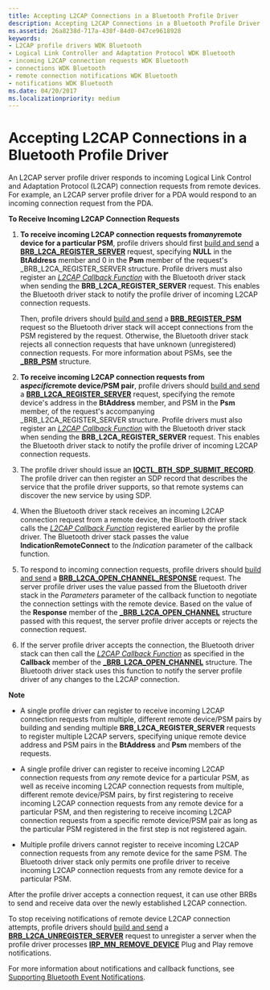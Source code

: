 ```yaml
---
title: Accepting L2CAP Connections in a Bluetooth Profile Driver
description: Accepting L2CAP Connections in a Bluetooth Profile Driver
ms.assetid: 26a8238d-717a-438f-84d0-047ce9618928
keywords:
- L2CAP profile drivers WDK Bluetooth
- Logical Link Controller and Adaptation Protocol WDK Bluetooth
- incoming L2CAP connection requests WDK Bluetooth
- connections WDK Bluetooth
- remote connection notifications WDK Bluetooth
- notifications WDK Bluetooth
ms.date: 04/20/2017
ms.localizationpriority: medium
---
```


# Accepting L2CAP Connections in a Bluetooth Profile Driver


An L2CAP server profile driver responds to incoming Logical Link Control and Adaptation Protocol (L2CAP) connection requests from remote devices. For example, an L2CAP server profile driver for a PDA would respond to an incoming connection request from the PDA.

**To Receive Incoming L2CAP Connection Requests**

1.  **To receive incoming L2CAP connection requests from*any*remote device for a particular PSM**, profile drivers should first [build and send](building-and-sending-a-brb.md) a [**BRB\_L2CA\_REGISTER\_SERVER**](https://docs.microsoft.com/previous-versions/ff536618(v=vs.85)) request, specifying **NULL** in the **BtAddress** member and 0 in the **Psm** member of the request's \_BRB\_L2CA\_REGISTER\_SERVER structure. Profile drivers must also register an [*L2CAP Callback Function*](https://docs.microsoft.com/windows-hardware/drivers/ddi/bthddi/nc-bthddi-pfnbthport_indication_callback) with the Bluetooth driver stack when sending the **BRB\_L2CA\_REGISTER\_SERVER** request. This enables the Bluetooth driver stack to notify the profile driver of incoming L2CAP connection requests.

    Then, profile drivers should [build and send](building-and-sending-a-brb.md) a [**BRB\_REGISTER\_PSM**](https://docs.microsoft.com/previous-versions/ff536621(v=vs.85)) request so the Bluetooth driver stack will accept connections from the PSM registered by the request. Otherwise, the Bluetooth driver stack rejects all connection requests that have unknown (unregistered) connection requests. For more information about PSMs, see the [**\_BRB\_PSM**](https://docs.microsoft.com/windows-hardware/drivers/ddi/bthddi/ns-bthddi-_brb_psm) structure.

2.  **To receive incoming L2CAP connection requests from a*specific*remote device/PSM pair**, profile drivers should [build and send](building-and-sending-a-brb.md) a [**BRB\_L2CA\_REGISTER\_SERVER**](https://docs.microsoft.com/previous-versions/ff536618(v=vs.85)) request, specifying the remote device's address in the **BtAddress** member, and PSM in the **Psm** member, of the request's accompanying \_BRB\_L2CA\_REGISTER\_SERVER structure. Profile drivers must also register an [*L2CAP Callback Function*](https://docs.microsoft.com/windows-hardware/drivers/ddi/bthddi/nc-bthddi-pfnbthport_indication_callback) with the Bluetooth driver stack when sending the **BRB\_L2CA\_REGISTER\_SERVER** request. This enables the Bluetooth driver stack to notify the profile driver of incoming L2CAP connection requests.

3.  The profile driver should issue an [**IOCTL\_BTH\_SDP\_SUBMIT\_RECORD**](https://docs.microsoft.com/windows-hardware/drivers/ddi/bthioctl/ni-bthioctl-ioctl_bth_sdp_submit_record). The profile driver can then register an SDP record that describes the service that the profile driver supports, so that remote systems can discover the new service by using SDP.

4.  When the Bluetooth driver stack receives an incoming L2CAP connection request from a remote device, the Bluetooth driver stack calls the [*L2CAP Callback Function*](https://docs.microsoft.com/windows-hardware/drivers/ddi/bthddi/nc-bthddi-pfnbthport_indication_callback) registered earlier by the profile driver. The Bluetooth driver stack passes the value **IndicationRemoteConnect** to the *Indication* parameter of the callback function.

5.  To respond to incoming connection requests, profile drivers should [build and send](building-and-sending-a-brb.md) a [**BRB\_L2CA\_OPEN\_CHANNEL\_RESPONSE**](https://docs.microsoft.com/previous-versions/ff536616(v=vs.85)) request. The server profile driver uses the value passed from the Bluetooth driver stack in the *Parameters* parameter of the callback function to negotiate the connection settings with the remote device. Based on the value of the **Response** member of the [**\_BRB\_L2CA\_OPEN\_CHANNEL**](https://docs.microsoft.com/windows-hardware/drivers/ddi/bthddi/ns-bthddi-_brb_l2ca_open_channel) structure passed with this request, the server profile driver accepts or rejects the connection request.

6.  If the server profile driver accepts the connection, the Bluetooth driver stack can then call the [*L2CAP Callback Function*](https://docs.microsoft.com/windows-hardware/drivers/ddi/bthddi/nc-bthddi-pfnbthport_indication_callback) as specified in the **Callback** member of the [**\_BRB\_L2CA\_OPEN\_CHANNEL**](https://docs.microsoft.com/windows-hardware/drivers/ddi/bthddi/ns-bthddi-_brb_l2ca_open_channel) structure. The Bluetooth driver stack uses this function to notify the server profile driver of any changes to the L2CAP connection.

**Note**  
-   A single profile driver can register to receive incoming L2CAP connection requests from multiple, different remote device/PSM pairs by building and sending multiple **BRB\_L2CA\_REGISTER\_SERVER** requests to register multiple L2CAP servers, specifying unique remote device address and PSM pairs in the **BtAddress** and **Psm** members of the requests.

-   A single profile driver can register to receive incoming L2CAP connection requests from *any* remote device for a particular PSM, as well as receive incoming L2CAP connection requests from multiple, different remote device/PSM pairs, by first registering to receive incoming L2CAP connection requests from any remote device for a particular PSM, and then registering to receive incoming L2CAP connection requests from a specific remote device/PSM pair as long as the particular PSM registered in the first step is not registered again.

-   Multiple profile drivers cannot register to receive incoming L2CAP connection requests from any remote device for the same PSM. The Bluetooth driver stack only permits one profile driver to receive incoming L2CAP connection requests from any remote device for a particular PSM.

 

After the profile driver accepts a connection request, it can use other BRBs to send and receive data over the newly established L2CAP connection.

To stop receiving notifications of remote device L2CAP connection attempts, profile drivers should [build and send](building-and-sending-a-brb.md) a [**BRB\_L2CA\_UNREGISTER\_SERVER**](https://docs.microsoft.com/previous-versions/ff536619(v=vs.85)) request to unregister a server when the profile driver processes [**IRP\_MN\_REMOVE\_DEVICE**](https://docs.microsoft.com/windows-hardware/drivers/kernel/irp-mn-remove-device) Plug and Play remove notifications.

For more information about notifications and callback functions, see [Supporting Bluetooth Event Notifications](supporting-bluetooth-event-notifications.md).

 

 





